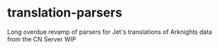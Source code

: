 # translation-parsers
Long overdue revamp of parsers for Jet's translations of Arknights data from the CN Server
WIP